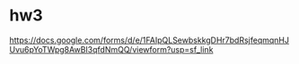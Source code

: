 # hw3
https://docs.google.com/forms/d/e/1FAIpQLSewbskkgDHr7bdRsjfeqmqnHJUvu6pYoTWpg8AwBI3qfdNmQQ/viewform?usp=sf_link
